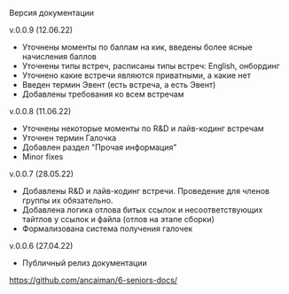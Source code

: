 Версия документации

v.0.0.9 (12.06.22)
+ Уточнены моменты по баллам на кик, введены более ясные начисления баллов
+ Уточнены типы встреч, расписаны типы встреч: English, онбординг
+ Уточнено какие встречи являются приватными, а какие нет
+ Введен термин Эвент (есть встреча, а есть Эвент)
+ Добавлены требования ко всем встречам

v.0.0.8 (11.06.22)
+ Уточнены некоторые моменты по R&D и лайв-кодинг встречам
+ Уточнен термин Галочка
+ Добавлен раздел "Прочая информация"
+ Minor fixes

v.0.0.7 (28.05.22)
+ Добавлены R&D и лайв-кодинг встречи. Проведение для членов группы их обязательно.
+ Добавлена логика отлова битых ссылок и несоответствующих тайтлов у ссылок и файла
  (отлов на этапе сборки)
+ Формализована система получения галочек

v.0.0.6 (27.04.22)
+ Публичный релиз документации

https://github.com/ancaiman/6-seniors-docs/
